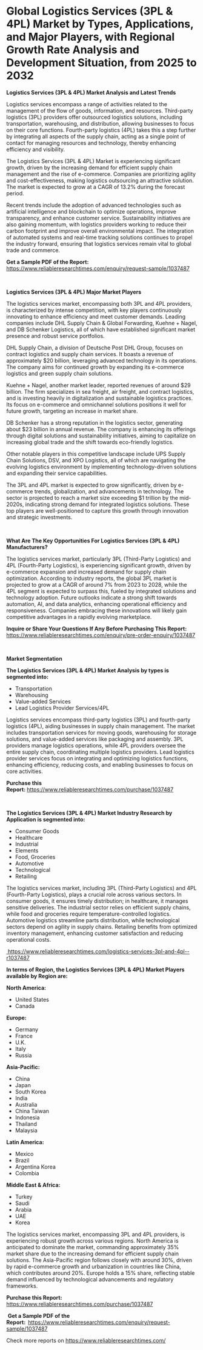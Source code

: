 <p><h1>Global Logistics Services (3PL & 4PL) Market by Types, Applications, and Major Players, with Regional Growth Rate Analysis and Development Situation, from 2025 to 2032</h1></p><p><strong>Logistics Services (3PL & 4PL) Market Analysis and Latest Trends</strong></p>
<p><p>Logistics services encompass a range of activities related to the management of the flow of goods, information, and resources. Third-party logistics (3PL) providers offer outsourced logistics solutions, including transportation, warehousing, and distribution, allowing businesses to focus on their core functions. Fourth-party logistics (4PL) takes this a step further by integrating all aspects of the supply chain, acting as a single point of contact for managing resources and technology, thereby enhancing efficiency and visibility.</p><p>The Logistics Services (3PL & 4PL) Market is experiencing significant growth, driven by the increasing demand for efficient supply chain management and the rise of e-commerce. Companies are prioritizing agility and cost-effectiveness, making logistics outsourcing an attractive solution. The market is expected to grow at a CAGR of 13.2% during the forecast period. </p><p>Recent trends include the adoption of advanced technologies such as artificial intelligence and blockchain to optimize operations, improve transparency, and enhance customer service. Sustainability initiatives are also gaining momentum, with logistics providers working to reduce their carbon footprint and improve overall environmental impact. The integration of automated systems and real-time tracking solutions continues to propel the industry forward, ensuring that logistics services remain vital to global trade and commerce.</p></p>
<p><strong>Get a Sample PDF of the Report:&nbsp;</strong> <a href="https://www.reliableresearchtimes.com/enquiry/request-sample/1037487?utm_campaign=2989&utm_medium=2&utm_source=Github&utm_content=ia&utm_term=21032025&utm_id=logistics-services-3pl-4pl">https://www.reliableresearchtimes.com/enquiry/request-sample/1037487</a></p>
<p>&nbsp;</p>
<p><strong>Logistics Services (3PL & 4PL) Major Market Players</strong></p>
<p><p>The logistics services market, encompassing both 3PL and 4PL providers, is characterized by intense competition, with key players continuously innovating to enhance efficiency and meet customer demands. Leading companies include DHL Supply Chain & Global Forwarding, Kuehne + Nagel, and DB Schenker Logistics, all of which have established significant market presence and robust service portfolios.</p><p>DHL Supply Chain, a division of Deutsche Post DHL Group, focuses on contract logistics and supply chain services. It boasts a revenue of approximately $20 billion, leveraging advanced technology in its operations. The company aims for continued growth by expanding its e-commerce logistics and green supply chain solutions.</p><p>Kuehne + Nagel, another market leader, reported revenues of around $29 billion. The firm specializes in sea freight, air freight, and contract logistics, and is investing heavily in digitalization and sustainable logistics practices. Its focus on e-commerce and omnichannel solutions positions it well for future growth, targeting an increase in market share.</p><p>DB Schenker has a strong reputation in the logistics sector, generating about $23 billion in annual revenue. The company is enhancing its offerings through digital solutions and sustainability initiatives, aiming to capitalize on increasing global trade and the shift towards eco-friendly logistics.</p><p>Other notable players in this competitive landscape include UPS Supply Chain Solutions, DSV, and XPO Logistics, all of which are navigating the evolving logistics environment by implementing technology-driven solutions and expanding their service capabilities.</p><p>The 3PL and 4PL market is expected to grow significantly, driven by e-commerce trends, globalization, and advancements in technology. The sector is projected to reach a market size exceeding $1 trillion by the mid-2020s, indicating strong demand for integrated logistics solutions. These top players are well-positioned to capture this growth through innovation and strategic investments.</p></p>
<p>&nbsp;</p>
<p><strong>What Are The Key Opportunities For Logistics Services (3PL & 4PL) Manufacturers?</strong></p>
<p><p>The logistics services market, particularly 3PL (Third-Party Logistics) and 4PL (Fourth-Party Logistics), is experiencing significant growth, driven by e-commerce expansion and increased demand for supply chain optimization. According to industry reports, the global 3PL market is projected to grow at a CAGR of around 7% from 2023 to 2028, while the 4PL segment is expected to surpass this, fueled by integrated solutions and technology adoption. Future outlooks indicate a strong shift towards automation, AI, and data analytics, enhancing operational efficiency and responsiveness. Companies embracing these innovations will likely gain competitive advantages in a rapidly evolving marketplace.</p></p>
<p><strong>Inquire or Share Your Questions If Any Before Purchasing This Report:</strong> <a href="https://www.reliableresearchtimes.com/enquiry/pre-order-enquiry/1037487?utm_campaign=2989&utm_medium=2&utm_source=Github&utm_content=ia&utm_term=21032025&utm_id=logistics-services-3pl-4pl">https://www.reliableresearchtimes.com/enquiry/pre-order-enquiry/1037487</a></p>
<p>&nbsp;</p>
<p><strong>Market Segmentation</strong></p>
<p><strong>The Logistics Services (3PL & 4PL) Market Analysis by types is segmented into:</strong></p>
<p><ul><li>Transportation</li><li>Warehousing</li><li>Value-added Services</li><li>Lead Logistics Provider Services/4PL</li></ul></p>
<p><p>Logistics services encompass third-party logistics (3PL) and fourth-party logistics (4PL), aiding businesses in supply chain management. The market includes transportation services for moving goods, warehousing for storage solutions, and value-added services like packaging and assembly. 3PL providers manage logistics operations, while 4PL providers oversee the entire supply chain, coordinating multiple logistics providers. Lead logistics provider services focus on integrating and optimizing logistics functions, enhancing efficiency, reducing costs, and enabling businesses to focus on core activities.</p></p>
<p><strong>Purchase this Report:&nbsp;</strong><a href="https://www.reliableresearchtimes.com/purchase/1037487?utm_campaign=2989&utm_medium=2&utm_source=Github&utm_content=ia&utm_term=21032025&utm_id=logistics-services-3pl-4pl">https://www.reliableresearchtimes.com/purchase/1037487</a></p>
<p>&nbsp;</p>
<p><strong>The Logistics Services (3PL & 4PL) Market Industry Research by Application is segmented into:</strong></p>
<p><ul><li>Consumer Goods</li><li>Healthcare</li><li>Industrial</li><li>Elements</li><li>Food, Groceries</li><li>Automotive</li><li>Technological</li><li>Retailing</li></ul></p>
<p><p>The logistics services market, including 3PL (Third-Party Logistics) and 4PL (Fourth-Party Logistics), plays a crucial role across various sectors. In consumer goods, it ensures timely distribution; in healthcare, it manages sensitive deliveries. The industrial sector relies on efficient supply chains, while food and groceries require temperature-controlled logistics. Automotive logistics streamline parts distribution, while technological sectors depend on agility in supply chains. Retailing benefits from optimized inventory management, enhancing customer satisfaction and reducing operational costs.</p></p>
<p><a href="https://www.reliableresearchtimes.com/logistics-services-3pl-and-4pl--r1037487?utm_campaign=2989&utm_medium=2&utm_source=Github&utm_content=ia&utm_term=21032025&utm_id=logistics-services-3pl-4pl">&nbsp;https://www.reliableresearchtimes.com/logistics-services-3pl-and-4pl--r1037487</a></p>
<p><strong>In terms of Region, the Logistics Services (3PL & 4PL) Market Players available by Region are:</strong></p>
<p>
    <p> <strong> North America: </strong>
        <ul>
            <li>United States</li>
            <li>Canada</li>
        </ul>
        </p> 
    <p> <strong> Europe: </strong>
        <ul>
            <li>Germany</li>
            <li>France</li>
            <li>U.K.</li>
            <li>Italy</li>
            <li>Russia</li>
        </ul>
        </p> 
    <p> <strong> Asia-Pacific: </strong>
        <ul>
            <li>China</li>
            <li>Japan</li>
            <li>South Korea</li>
            <li>India</li>
            <li>Australia</li>
            <li>China Taiwan</li>
            <li>Indonesia</li>
            <li>Thailand</li>
            <li>Malaysia</li>
        </ul>
        </p> 
    <p> <strong> Latin America: </strong>
        <ul>
            <li>Mexico</li>
            <li>Brazil</li>
            <li>Argentina Korea</li>
            <li>Colombia</li>
        </ul>
        </p> 
    <p> <strong> Middle East & Africa: </strong>
        <ul>
            <li>Turkey</li>
            <li>Saudi</li>
            <li>Arabia</li>
            <li>UAE</li>
            <li>Korea</li>
        </ul>
    </p>
    </p>
<p><p>The logistics services market, encompassing 3PL and 4PL providers, is experiencing robust growth across various regions. North America is anticipated to dominate the market, commanding approximately 35% market share due to the increasing demand for efficient supply chain solutions. The Asia-Pacific region follows closely with around 30%, driven by rapid e-commerce growth and urbanization in countries like China, which contributes around 20%. Europe holds a 15% share, reflecting stable demand influenced by technological advancements and regulatory frameworks.</p></p>
<p><strong>Purchase this Report: </strong><a href="https://www.reliableresearchtimes.com/purchase/1037487?utm_campaign=2989&utm_medium=2&utm_source=Github&utm_content=ia&utm_term=21032025&utm_id=logistics-services-3pl-4pl">https://www.reliableresearchtimes.com/purchase/1037487</a></p>
<p>&nbsp;<strong>Get a Sample PDF of the Report:&nbsp;&nbsp;</strong><a href="https://www.reliableresearchtimes.com/enquiry/request-sample/1037487?utm_campaign=2989&utm_medium=2&utm_source=Github&utm_content=ia&utm_term=21032025&utm_id=logistics-services-3pl-4pl">https://www.reliableresearchtimes.com/enquiry/request-sample/1037487</a></p>
<p><strong></strong></p>
<p>Check more reports on <a href="https://www.reliableresearchtimes.com/?utm_campaign=2989&utm_medium=2&utm_source=Github&utm_content=ia&utm_term=21032025&utm_id=logistics-services-3pl-4pl">https://www.reliableresearchtimes.com/</a></p>